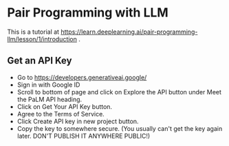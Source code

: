 # Pair Programming with LLM

This is a tutorial at https://learn.deeplearning.ai/pair-programming-llm/lesson/1/introduction .

## Get an API Key

* Go to https://developers.generativeai.google/
* Sign in with Google ID
* Scroll to bottom of page and click on Explore the API button under Meet the PaLM API heading.
* Click on Get Your API Key button.
* Agree to the Terms of Service.
* Click Create API key in new project button.
* Copy the key to somewhere secure. (You usually can't get the key again later. DON'T PUBLISH IT ANYWHERE PUBLIC!)
